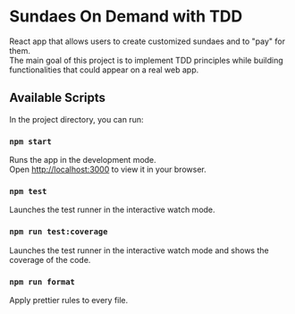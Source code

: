 # Sundaes On Demand with TDD

React app that allows users to create customized sundaes and to "pay" for them. \
The main goal of this project is to implement TDD principles while building functionalities that could appear on a real
web app.

## Available Scripts

In the project directory, you can run:

### `npm start`

Runs the app in the development mode.\
Open [http://localhost:3000](http://localhost:3000) to view it in your browser.

### `npm test`

Launches the test runner in the interactive watch mode.

### `npm run test:coverage`

Launches the test runner in the interactive watch mode and shows the coverage of the code.

### `npm run format`

Apply prettier rules to every file.